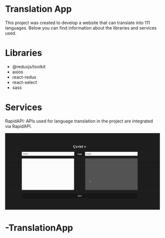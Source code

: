 # Translation App

This project was created to develop a website that can translate into 111 languages. Below you can find information about the libraries and services used.

# Libraries

- @reduxjs/toolkit
- axios
- react-redux
- react-select
- sass

# Services

RapidAPI: APIs used for language translation in the project are integrated via RapidAPI.

![](/public//translate.gif)
# -TranslationApp
